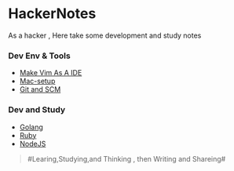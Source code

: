 HackerNotes
===========

As a hacker , Here take some development and study notes

### Dev Env & Tools
- [Make Vim As A IDE](tools/VimAsAIDE.md)
- [Mac-setup](tools/Mac_Dev_Tool_List.md)
- [Git and SCM](tools/git.md)

### Dev and Study
- [Golang](/programming/Golang-ref-list.md)
- [Ruby](/programming/Ruby.md)
- [NodeJS](/programming/NodeJS.md)

>
> #Learing,Studying,and Thinking , then Writing and Shareing#
>
